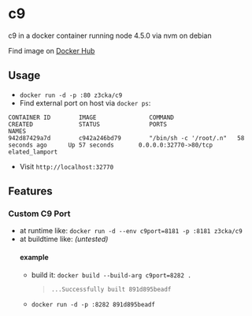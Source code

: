 # c9
c9 in a docker container running node 4.5.0 via nvm on debian

Find image on [Docker Hub](https://hub.docker.com/r/z3cka/c9/)

## Usage
* `docker run -d -p :80 z3cka/c9`  
* Find external port on host via `docker ps`:   
```
CONTAINER ID        IMAGE               COMMAND                  CREATED             STATUS              PORTS                                            NAMES
942d87429a7d        c942a246bd79        "/bin/sh -c '/root/.n"   58 seconds ago      Up 57 seconds       0.0.0.0:32770->80/tcp                             elated_lamport
```
* Visit `http://localhost:32770`

## Features
### Custom C9 Port
* at runtime like:
  `docker run -d --env c9port=8181 -p :8181 z3cka/c9`
* at buildtime like: _(untested)_
  #### example
  * build it: `docker build --build-arg c9port=8282 .`  
    > `...Successfully built 891d895beadf`
  * `docker run -d -p :8282 891d895beadf`
